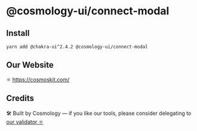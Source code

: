 # @cosmology-ui/connect-modal

## Install

```
yarn add @chakra-ui^2.4.2 @cosmology-ui/connect-modal
```

## Our Website

⚛️ https://cosmoskit.com/

## Credits

🛠 Built by Cosmology — if you like our tools, please consider delegating to [our validator ⚛️](https://cosmology.tech/validator)
